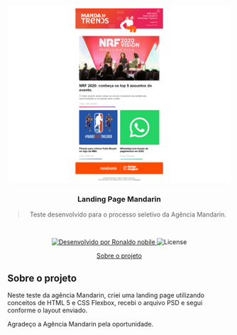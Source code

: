 <p align="center">
  <img alt="Hackerchat Server" height="400" src="./assets/screenshot.png" />
</p>

<h3 align="center">
  Landing Page Mandarin
</h3>

<blockquote align="center">Teste desenvolvido para o processo seletivo da Agência Mandarin.</blockquote>
<br>

<p align="center">
  <a href="#">
    <img alt="Desenvolvido por Ronaldo nobile" src="https://img.shields.io/badge/made%20by-Ronaldo%20Nobile-%2304D361">
  </a>

  <img alt="License" src="https://img.shields.io/badge/license-MIT-%2304D361">
</p>

<p align="center">
  <a href="#about-the-project">Sobre o projeto</a><br>
</p>

## Sobre o projeto

Neste teste da agência Mandarin, criei uma landing page utilizando conceitos de HTML 5 e CSS Flexbox, recebi o arquivo PSD e segui conforme o layout enviado.

Agradeço a Agência Mandarin pela oportunidade.